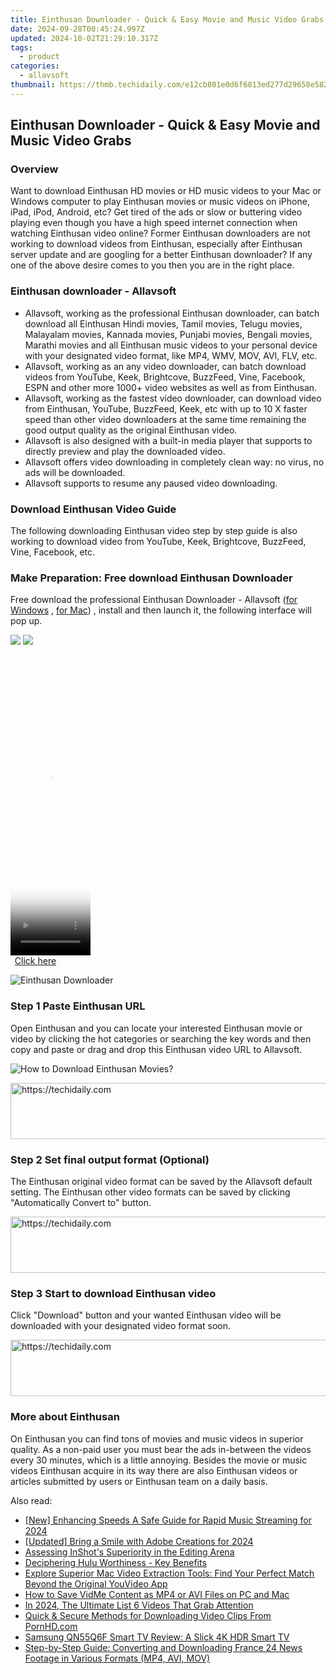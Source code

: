 ```yaml
---
title: Einthusan Downloader - Quick & Easy Movie and Music Video Grabs
date: 2024-09-28T00:45:24.997Z
updated: 2024-10-02T21:29:10.317Z
tags:
  - product
categories:
  - allavsoft
thumbnail: https://thmb.techidaily.com/e12cb801e0d6f6813ed277d29658e5821adadea3db742df23467e5bb2d5168a7.jpg
---
```


## Einthusan Downloader - Quick & Easy Movie and Music Video Grabs

### Overview

Want to download Einthusan HD movies or HD music videos to your Mac or Windows computer to play Einthusan movies or music videos on iPhone, iPad, iPod, Android, etc? Get tired of the ads or slow or buttering video playing even though you have a high speed internet connection when watching Einthusan video online? Former Einthusan downloaders are not working to download videos from Einthusan, especially after Einthusan server update and are googling for a better Einthusan downloader? If any one of the above desire comes to you then you are in the right place.

### Einthusan downloader - Allavsoft

* Allavsoft, working as the professional Einthusan downloader, can batch download all Einthusan Hindi movies, Tamil movies, Telugu movies, Malayalam movies, Kannada movies, Punjabi movies, Bengali movies, Marathi movies and all Einthusan music videos to your personal device with your designated video format, like MP4, WMV, MOV, AVI, FLV, etc.
* Allavsoft, working as an any video downloader, can batch download videos from YouTube, Keek, Brightcove, BuzzFeed, Vine, Facebook, ESPN and other more 1000+ video websites as well as from Einthusan.
* Allavsoft, working as the fastest video downloader, can download video from Einthusan, YouTube, BuzzFeed, Keek, etc with up to 10 X faster speed than other video downloaders at the same time remaining the good output quality as the original Einthusan video.
* Allavsoft is also designed with a built-in media player that supports to directly preview and play the downloaded video.
* Allavsoft offers video downloading in completely clean way: no virus, no ads will be downloaded.
* Allavsoft supports to resume any paused video downloading.

### Download Einthusan Video Guide

The following downloading Einthusan video step by step guide is also working to download video from YouTube, Keek, Brightcove, BuzzFeed, Vine, Facebook, etc.

### Make Preparation: Free download Einthusan Downloader

Free download the professional Einthusan Downloader - Allavsoft ([for Windows](https://tools.techidaily.com/allavsoft/products/) , [for Mac](https://tools.techidaily.com/allavsoft/products/)) , install and then launch it, the following interface will pop up.

[![](https://www.allavsoft.com/how-to/../images/how-to/free-download-win.jpg)](https://tools.techidaily.com/allavsoft/products/) [![](https://www.allavsoft.com/how-to/../images/how-to/free-download-mac.jpg)](https://tools.techidaily.com/allavsoft/products/)

<!-- affiliate ads begin -->
<span id="1976998">
					<video width="128" height="480" style="cursor:pointer"
           poster="//a.impactradius-go.com/display-clicktoplayimage/1976998.png"
           onclick="if(!this.playClicked){this.play();this.setAttribute('controls',true);this.playClicked=true;}">
	   <source src="//a.impactradius-go.com/display-ad/22993-1976998">
	   <img src="//a.impactradius-go.com/display-clicktoplayimage/1976998.png" style="border: none; height: 100%; width: 100%; object-fit: contain">
	</video>
	<div style="width:80px;text-align:center"><a href="javascript:window.open(decodeURIComponent('https%3A%2F%2Fhomestyler.sjv.io%2Fc%2F5597632%2F1976998%2F22993'), '_blank');void(0);">Click here</a></div>
</span>
<img height="0" width="0" src="https://imp.pxf.io/i/5597632/1976998/22993" style="position:absolute;visibility:hidden;" border="0" />
<!-- affiliate ads end -->

![Einthusan Downloader](https://www.allavsoft.com/how-to/../images/allavsoft/screen-shot-600.jpg)

### Step 1 Paste Einthusan URL

Open Einthusan and you can locate your interested Einthusan movie or video by clicking the hot categories or searching the key words and then copy and paste or drag and drop this Einthusan video URL to Allavsoft.

![How to Download Einthusan Movies?](https://www.allavsoft.com/how-to/../images/how-to/download-rtmp-video/download-rtmp-video.jpg)

<!-- affiliate ads begin -->
<a href="https://aligracehair.sjv.io/c/5597632/1934188/19272" target="_top" id="1934188">
  <img src="//a.impactradius-go.com/display-ad/19272-1934188" border="0" alt="https://techidaily.com" width="728" height="90"/>
</a>
<img height="0" width="0" src="https://aligracehair.sjv.io/i/5597632/1934188/19272" style="position:absolute;visibility:hidden;" border="0" />
<!-- affiliate ads end -->

### Step 2 Set final output format (Optional)

The Einthusan original video format can be saved by the Allavsoft default setting. The Einthusan other video formats can be saved by clicking "Automatically Convert to" button.

<!-- affiliate ads begin -->
<a href="https://appsumo.8odi.net/c/5597632/2144288/7443" target="_top" id="2144288">
  <img src="//a.impactradius-go.com/display-ad/7443-2144288" border="0" alt="https://techidaily.com" width="728" height="90"/>
</a>
<img height="0" width="0" src="https://appsumo.8odi.net/i/5597632/2144288/7443" style="position:absolute;visibility:hidden;" border="0" />
<!-- affiliate ads end -->

### Step 3 Start to download Einthusan video

Click "Download" button and your wanted Einthusan video will be downloaded with your designated video format soon.

<!-- affiliate ads begin -->
<a href="https://ephamedtechinc.pxf.io/c/5597632/2137206/26400" target="_top" id="2137206">
  <img src="//a.impactradius-go.com/display-ad/26400-2137206" border="0" alt="https://techidaily.com" width="728" height="90"/>
</a>
<img height="0" width="0" src="https://ephamedtechinc.pxf.io/i/5597632/2137206/26400" style="position:absolute;visibility:hidden;" border="0" />
<!-- affiliate ads end -->

### More about Einthusan

On Einthusan you can find tons of movies and music videos in superior quality. As a non-paid user you must bear the ads in-between the videos every 30 minutes, which is a little annoying. Besides the movie or music videos Einthusan acquire in its way there are also Einthusan videos or articles submitted by users or Einthusan team on a daily basis.

<ins class="adsbygoogle"
     style="display:block"
     data-ad-format="autorelaxed"
     data-ad-client="ca-pub-7571918770474297"
     data-ad-slot="1223367746"></ins>

<ins class="adsbygoogle"
     style="display:block"
     data-ad-client="ca-pub-7571918770474297"
     data-ad-slot="8358498916"
     data-ad-format="auto"
     data-full-width-responsive="true"></ins>

<span class="atpl-alsoreadstyle">Also read:</span>
<div><ul>
<li><a href="https://article-files.techidaily.com/new-enhancing-speeds-a-safe-guide-for-rapid-music-streaming-for-2024/"><u>[New] Enhancing Speeds A Safe Guide for Rapid Music Streaming for 2024</u></a></li>
<li><a href="https://vp-tips.techidaily.com/updated-bring-a-smile-with-adobe-creations-for-2024/"><u>[Updated] Bring a Smile with Adobe Creations for 2024</u></a></li>
<li><a href="https://extra-tips.techidaily.com/assessing-inshots-superiority-in-the-editing-arena/"><u>Assessing InShot's Superiority in the Editing Arena</u></a></li>
<li><a href="https://buynow-info.techidaily.com/deciphering-hulu-worthiness-key-benefits/"><u>Deciphering Hulu Worthiness - Key Benefits</u></a></li>
<li><a href="https://win-reviews.techidaily.com/explore-superior-mac-video-extraction-tools-find-your-perfect-match-beyond-the-original-youvideo-app/"><u>Explore Superior Mac Video Extraction Tools: Find Your Perfect Match Beyond the Original YouVideo App</u></a></li>
<li><a href="https://win-reviews.techidaily.com/how-to-save-vidme-content-as-mp4-or-avi-files-on-pc-and-mac/"><u>How to Save VidMe Content as MP4 or AVI Files on PC and Mac</u></a></li>
<li><a href="https://fox-helps.techidaily.com/in-2024-the-ultimate-list-6-videos-that-grab-attention/"><u>In 2024, The Ultimate List 6 Videos That Grab Attention</u></a></li>
<li><a href="https://win-reviews.techidaily.com/quick-and-secure-methods-for-downloading-video-clips-from-pornhdcom/"><u>Quick & Secure Methods for Downloading Video Clips From PornHD.com</u></a></li>
<li><a href="https://buynow-reviews.techidaily.com/samsung-qn55q6f-smart-tv-review-a-slick-4k-hdr-smart-tv/"><u>Samsung QN55Q6F Smart TV Review: A Slick 4K HDR Smart TV</u></a></li>
<li><a href="https://win-reviews.techidaily.com/step-by-step-guide-converting-and-downloading-france-24-news-footage-in-various-formats-mp4-avi-mov/"><u>Step-by-Step Guide: Converting and Downloading France 24 News Footage in Various Formats (MP4, AVI, MOV)</u></a></li>
</ul></div>


